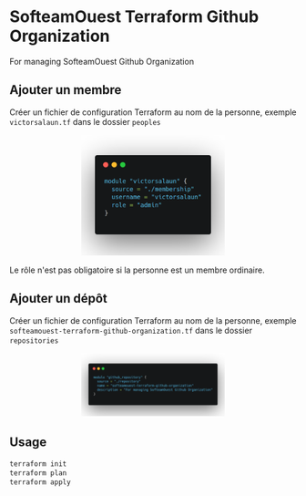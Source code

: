 # SofteamOuest Terraform Github Organization

For managing SofteamOuest Github Organization

## Ajouter un membre

Créer un fichier de configuration Terraform au nom de la personne, exemple `victorsalaun.tf` dans le dossier `peoples`

<p align="center">
    <img src="https://raw.githubusercontent.com/SofteamOuest/softeamouest-terraform-github-organization/master/docs/victorsalaun.tf.png" width="50%" height="50%" title="victorsalaun.tf">
</p>

Le rôle n'est pas obligatoire si la personne est un membre ordinaire.

## Ajouter un dépôt

Créer un fichier de configuration Terraform au nom de la personne, exemple `softeamouest-terraform-github-organization.tf` dans le dossier `repositories`

<p align="center">
    <img src="https://raw.githubusercontent.com/SofteamOuest/softeamouest-terraform-github-organization/master/docs/softeamouest-terraform-github-organization.tf.png" width="50%" height="50%" title="softeamouest-terraform-github-organization.tf">
</p>

## Usage 

    terraform init
    terraform plan
    terraform apply
